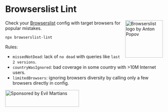 # Browserslist Lint

<img width="120" height="120" alt="Browserslist logo by Anton Popov"
     src="https://browsersl.ist/logo.svg" align="right">

Check your [Browserslist](https://github.com/browserslist/browserslist/) config
with target browsers for popular mistakes.

```sh
npx browserslist-lint
```

Rules:

* `missedNotDead`: lack of `no dead` with queries like `last 2 versions`.
* `countryWasIgnored`: bad coverage in some country with >10M Internet users.
* `limitedBrowsers`: ignoring browsers diversity by calling only
  a few browsers directly in config.

<a href="https://evilmartians.com/?utm_source=browserslist-lint">
  <img src="https://evilmartians.com/badges/sponsored-by-evil-martians.svg"
       alt="Sponsored by Evil Martians" width="236" height="54">
</a>
